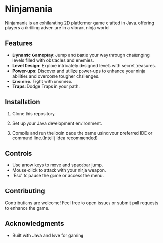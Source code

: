 # Ninjamania

Ninjamania is an exhilarating 2D platformer game crafted in Java, offering players a thrilling adventure in a vibrant ninja world.

## Features

- **Dynamic Gameplay**: Jump and battle your way through challenging levels filled with obstacles and enemies.
- **Level Design**: Explore intricately designed levels with secret treasures.
- **Power-ups**: Discover and utilize power-ups to enhance your ninja abilities and overcome tougher challenges.
- **Enemies**: Fight with enemies.
- **Traps**: Dodge Traps in your path.

## Installation

1. Clone this repository:

2. Set up your Java development environment.

3. Compile and run the login page the game using your preferred IDE or command line.(Intellij Idea recommended)

## Controls

- Use arrow keys to move and spacebar jump.
- Mouse-click to attack with your ninja weapon.
- 'Esc' to pause the game or access the menu.

## Contributing

Contributions are welcome! Feel free to open issues or submit pull requests to enhance the game.

## Acknowledgments

- Built with Java and love for gaming
